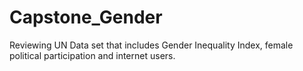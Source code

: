 # Capstone_Gender
Reviewing UN Data set that includes Gender Inequality Index, female political participation and internet users.
